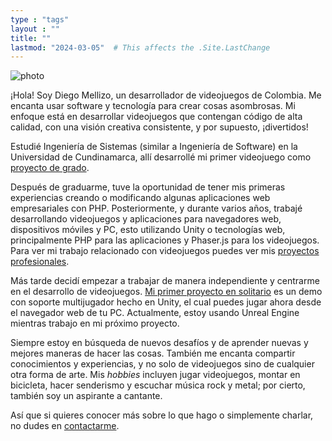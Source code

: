 ```yaml
---
type : "tags"
layout : ""
title: ""
lastmod: "2024-03-05"  # This affects the .Site.LastChange
---
```


![photo](/shared-l10n/about-me/images/photo.png)

¡Hola! Soy Diego Mellizo, un desarrollador de videojuegos de Colombia.
Me encanta usar software y tecnología para crear cosas asombrosas.
Mi enfoque está en desarrollar videojuegos que contengan código de alta calidad, con una visión creativa consistente, y por supuesto, ¡divertidos!

Estudié Ingeniería de Sistemas (similar a Ingeniería de Software) en la Universidad de Cundinamarca, allí desarrollé mi primer videojuego como [proyecto de grado](/es/personal-projects/degree-project/).

Después de graduarme, tuve la oportunidad de tener mis primeras experiencias creando o modificando algunas aplicaciones web empresariales con PHP.
Posteriormente, y durante varios años, trabajé desarrollando videojuegos y aplicaciones para navegadores web, dispositivos móviles y PC, esto utilizando Unity o tecnologías web, principalmente PHP para las aplicaciones y Phaser.js para los videojuegos.
Para ver mi trabajo relacionado con videojuegos puedes ver mis [proyectos profesionales](/es/professional-projects/).

Más tarde decidí empezar a trabajar de manera independiente y centrarme en el desarrollo de videojuegos.
[Mi primer proyecto en solitario](/es/personal-projects/tank-blast-arena-2d/) es un demo con soporte multijugador hecho en Unity, el cual puedes jugar ahora desde el navegador web de tu PC.
Actualmente, estoy usando Unreal Engine mientras trabajo en mi próximo proyecto.

Siempre estoy en búsqueda de nuevos desafíos y de aprender nuevas y mejores maneras de hacer las cosas.
También me encanta compartir conocimientos y experiencias, y no solo de videojuegos sino de cualquier otra forma de arte.
Mis *hobbies* incluyen jugar videojuegos, montar en bicicleta, hacer senderismo y escuchar música rock y metal; por cierto, también soy un aspirante a cantante.

Así que si quieres conocer más sobre lo que hago o simplemente charlar, no dudes en [contactarme](/es/contact-me/).
